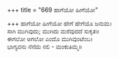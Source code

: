 +++
title = "669 ಹಾಗೆಯೋ ಹೀಗೆಯೋ"

+++
ಹಾಗೆಯೋ ಹೀಗೆಯೋ ಹೇಗೆ ಹೇಗೆಯೊ ಜನುಮ।  
ಸಾಗಿ ಮುಗಿವುದು; ಮುಗಿದು ಮರೆವುದದೆ ಸುಕೃತ॥  
ಈಗಲೋ ಆಗಲೋ ಎಂದೊ ಮುಗಿವುಂಟೆಂಬ।  
ಭಾಗ್ಯವನು ನೆನೆದು ನಲಿ - ಮಂಕುತಿಮ್ಮ॥  

